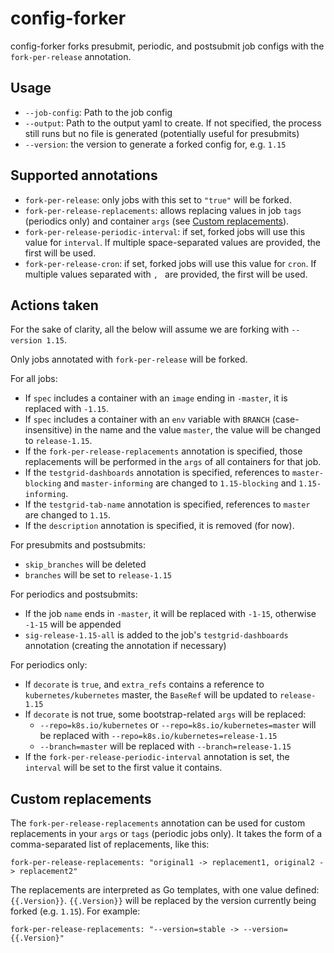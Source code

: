 # config-forker

config-forker forks presubmit, periodic, and postsubmit job configs with the `fork-per-release` annotation.

## Usage

* `--job-config`: Path to the job config
* `--output`: Path to the output yaml to create. If not specified, the process still runs but no file is generated
  (potentially useful for presubmits)
* `--version`: the version to generate a forked config for, e.g. `1.15`

## Supported annotations

- `fork-per-release`: only jobs with this set to `"true"` will be forked.
- `fork-per-release-replacements`: allows replacing values in job `tags` (periodics only) and container `args` (see [Custom replacements](#custom-replacements)).
- `fork-per-release-periodic-interval`: if set, forked jobs will use this value for `interval`. If multiple space-separated values are provided, the first will be used.
- `fork-per-release-cron`: if set, forked jobs will use this value for `cron`. If multiple values separated with `, ` are provided, the first will be used.

## Actions taken

For the sake of clarity, all the below will assume we are forking with `--version 1.15`.

Only jobs annotated with `fork-per-release` will be forked.

For all jobs:

- If `spec` includes a container with an `image` ending in `-master`, it is replaced with `-1.15`.
- If `spec` includes a container with an `env` variable with `BRANCH` (case-insensitive) in the name and the value
  `master`, the value will be changed to `release-1.15`.
- If the `fork-per-release-replacements` annotation is specified, those replacements will be performed in the `args`
  of all containers for that job.
- If the `testgrid-dashboards` annotation is specified, references to `master-blocking` and `master-informing` are
  changed to `1.15-blocking` and `1.15-informing`.
- If the `testgrid-tab-name` annotation is specified, references to `master` are changed to `1.15`.
- If the `description` annotation is specified, it is removed (for now).

For presubmits and postsubmits:

- `skip_branches` will be deleted
- `branches` will be set to `release-1.15`

For periodics and postsubmits:

- If the job `name` ends in `-master`, it will be replaced with `-1-15`, otherwise `-1-15` will be appended
- `sig-release-1.15-all` is added to the job's `testgrid-dashboards` annotation (creating the annotation if necessary)

For periodics only:

- If `decorate` is `true`, and `extra_refs` contains a reference to `kubernetes/kubernetes` master, the `BaseRef`
  will be updated to `release-1.15`
- If `decorate` is not true, some bootstrap-related `args` will be replaced:
  - `--repo=k8s.io/kubernetes` or `--repo=k8s.io/kubernetes=master` will be replaced with `--repo=k8s.io/kubernetes=release-1.15`
  - `--branch=master` will be replaced with `--branch=release-1.15`
- If the `fork-per-release-periodic-interval` annotation is set, the `interval` will be set to the first value it contains.
 
## Custom replacements

The `fork-per-release-replacements` annotation can be used for custom replacements in your `args` or `tags` (periodic jobs only).
It takes the form of a comma-separated list of replacements, like this:

```
fork-per-release-replacements: "original1 -> replacement1, original2 -> replacement2"
```

The replacements are interpreted as Go templates, with one value defined: `{{.Version}}`. `{{.Version}}` will be replaced
by the version currently being forked (e.g. `1.15`). For example:

```
fork-per-release-replacements: "--version=stable -> --version={{.Version}"
```
